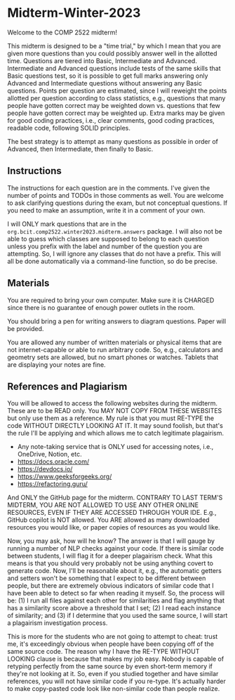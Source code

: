 # Midterm-Winter-2023

Welcome to the COMP 2522 midterm!

This midterm is designed to be a "time trial," by which I mean that you are given more questions than you could possibly answer well in the allotted time. Questions are tiered into Basic, Intermediate and Advanced. Intermediate and Advanced questions include tests of the same skills that Basic questions test, so it is possible to get full marks answering only Advanced and Intermediate questions without answering any Basic questions. Points per question are estimated, since I will reweight the points allotted per question according to class statistics, e.g., questions that many people have gotten correct may be weighted down vs. questions that few people have gotten correct may be weighted up. Extra marks may be given for good coding practices, i.e., clear comments, good coding practices, readable code, following SOLID principles.

The best strategy is to attempt as many questions as possible in order of Advanced, then Intermediate, then finally to Basic.

## Instructions
The instructions for each question are in the comments. I've given the number of points and TODOs in those comments as well. You are welcome to ask clarifying questions during the exam, but not conceptual questions. If you need to make an assumption, write it in a comment of your own.

I will ONLY mark questions that are in the `org.bcit.comp2522.winter2023.midterm.answers` package. I will also not be able to guess which classes are supposed to belong to each question unless you prefix with the label and number of the question you are attempting. So, I will ignore any classes that do not have a prefix. This will all be done automatically via a command-line function, so do be precise.

## Materials
You are required to bring your own computer. Make sure it is CHARGED since there is no guarantee of enough power outlets in the room.

You should bring a pen for writing answers to diagram questions. Paper will be provided.

You are allowed any number of written materials or physical items that are not internet-capable or able to run arbitrary code. So, e.g., calculators and geometry sets are allowed, but no smart phones or watches. Tablets that are displaying your notes are fine.

## References and Plagiarism
You will be allowed to access the following websites during the midterm. These are to be READ only. You MAY NOT COPY FROM THESE WEBSITES but only use them as a reference. My rule is that you must RE-TYPE the code WITHOUT DIRECTLY LOOKING AT IT. It may sound foolish, but that's the rule I'll be applying and which allows me to catch legitimate plagairism.
- Any note-taking service that is ONLY used for accessing notes, i.e., OneDrive, Notion, etc.
- https://docs.oracle.com/
- https://devdocs.io/
- https://www.geeksforgeeks.org/
- https://refactoring.guru/

And ONLY the GitHub page for the midterm. CONTRARY TO LAST TERM'S MIDTERM, YOU ARE NOT ALLOWED TO USE ANY OTHER ONLINE RESOURCES, EVEN IF THEY ARE ACCESSED THROUGH YOUR IDE. E.g., GitHub copilot is NOT allowed. You ARE allowed as many downloaded resources you would like, or paper copies of resources as you would like.

Now, you may ask, how will he know? The answer is that I will gauge by running a number of NLP checks against your code. If there is similar code between students, I will flag it for a deeper plagairism check. What this means is that you should very probably not be using anything covert to generate code. Now, I'll be reasonable about it, e.g., the automatic getters and setters won't be something that I expect to be different between people, but there are extremely obvious indicators of similar code that I have been able to detect so far when reading it myself. So, the process will be: (1) I run all files against each other for similarities and flag anything that has a similarity score above a threshold that I set; (2) I read each instance of similarity; and (3) if I determine that you used the same source, I will start a plagairism investigation process.

This is more for the students who are not going to attempt to cheat: trust me, it's exceedingly obvious when people have been copying off of the same source code. The reason why I have the RE-TYPE WITHOUT LOOKING clause is because that makes my job easy. Nobody is capable of retyping perfectly from the same source by even short-term memory if they're not looking at it. So, even if you studied together and have similar references, you will not have similar code if you re-type. It's actually harder to make copy-pasted code look like non-similar code than people realize.
